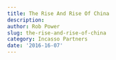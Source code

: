 ```yaml
---
title: The Rise And Rise Of China
description:
author: Rob Power
slug: the-rise-and-rise-of-china
category: Incasso Partners
date: '2016-16-07'
---
```

